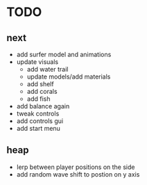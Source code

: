 # TODO

## next

-   add surfer model and animations
-   update visuals
    -   add water trail
    -   update models/add materials
    -   add shelf
    -   add corals
    -   add fish
-   add balance again
-   tweak controls
-   add controls gui
-   add start menu

## heap

-   lerp between player positions on the side
-   add random wave shift to postion on y axis
